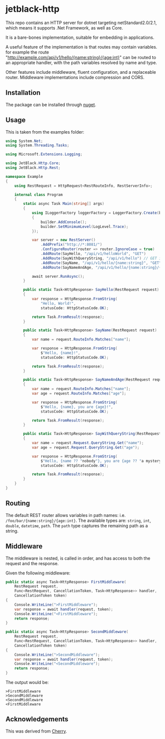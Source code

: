 # jetblack-http

This repo contains an HTTP server for dotnet targeting netStandard2.0/2.1,
which means it supports .Net Framework, as well as Core.

It is a bare-bones implementation, suitable for embedding in applications.

A useful feature of the implementation is that routes may contain variables.
for example the route "http://example.com/api/v1/hello/{name:string}/{age:int}"
can be routed to an appropriate handler, with the path variables resolved
by name and type.

Other features include middleware, fluent configuration, and a replaceable
router. Middleware implementations include compression and CORS.

## Installation

The package can be installed through [nuget](https://www.nuget.org/packages/JetBlack.Http).

## Usage

This is taken from the examples folder:

```csharp
using System.Net;
using System.Threading.Tasks;

using Microsoft.Extensions.Logging;

using JetBlack.Http.Core;
using JetBlack.Http.Rest;

namespace Example
{
    using RestRequest = HttpRequest<RestRouteInfo, RestServerInfo>;

    internal class Program
    {
        static async Task Main(string[] args)
        {
            using ILoggerFactory loggerFactory = LoggerFactory.Create(builder =>
            {
                builder.AddConsole();
                builder.SetMinimumLevel(LogLevel.Trace);
            });

            var server = new RestServer()
                .AddPrefix("http://*:8081/")
                .ConfigureRouter(router => router.IgnoreCase = true)
                .AddRoute(SayHello, "/api/v1/helloWorld", "GET")
                .AddRoute(SayWithQueryString, "/api/v1/hello") // GET is the default
                .AddRoute(SayName, "/api/v1/hello/{name:string}", "GET", "POST")
                .AddRoute(SayNameAndAge, "/api/v1/hello/{name:string}/{age:int}");

            await server.RunAsync();
        }

        public static Task<HttpResponse> SayHello(RestRequest request)
        {
            var response = HttpResponse.FromString(
                "Hello, World!",
                statusCode: HttpStatusCode.OK);

            return Task.FromResult(response);
        }

        public static Task<HttpResponse> SayName(RestRequest request)
        {
            var name = request.RouteInfo.Matches["name"];

            var response = HttpResponse.FromString(
                $"Hello, {name}!",
                statusCode: HttpStatusCode.OK);

            return Task.FromResult(response);
        }

        public static Task<HttpResponse> SayNameAndAge(RestRequest request)
        {
            var name = request.RouteInfo.Matches["name"];
            var age = request.RouteInfo.Matches["age"];

            var response = HttpResponse.FromString(
                $"Hello, {name}, you are {age}!",
                statusCode: HttpStatusCode.OK);

            return Task.FromResult(response);
        }

        public static Task<HttpResponse> SayWithQueryString(RestRequest request)
        {
            var name = request.Request.QueryString.Get("name");
            var age = request.Request.QueryString.Get("age");

            var response = HttpResponse.FromString(
                $"Hello, {name ?? "nobody"}, you are {age ?? "a mystery"}!",
                statusCode: HttpStatusCode.OK);

            return Task.FromResult(response);
        }
    }
}
```

## Routing

The default REST router allows variables in path names: i.e. `/foo/bar/{name:string}/{age:int}`.
The available types are: `string`, `int`, `double`, `datetime`, `path`.
The `path` type captures the remaining path as a string.

## Middleware

The middleware is nested, is called in order, and has access to both the request
and the response.

Given the following middleware:

```csharp
public static async Task<HttpResponse> FirstMiddleware(
    RestRequest request,
    Func<RestRequest, CancellationToken, Task<HttpResponse>> handler,
    CancellationToken token)
{
    Console.WriteLine(">FirstMiddleware");
    var response = await handler(request, token);
    Console.WriteLine("<FirstMiddleware");
    return response;
}

public static async Task<HttpResponse> SecondMiddleware(
    RestRequest request,
    Func<RestRequest, CancellationToken, Task<HttpResponse>> handler,
    CancellationToken token)
{
    Console.WriteLine(">SecondMiddleware");
    var response = await handler(request, token);
    Console.WriteLine("<SecondMiddleware");
    return response;
}
```

The output would be:

```
>FirstMiddleware
>SecondMiddleware
<SecondMiddleware
<FirstMiddleware
```

## Acknowledgements

This was derived from [Cherry](https://github.com/LegendaryB/Cherry).
